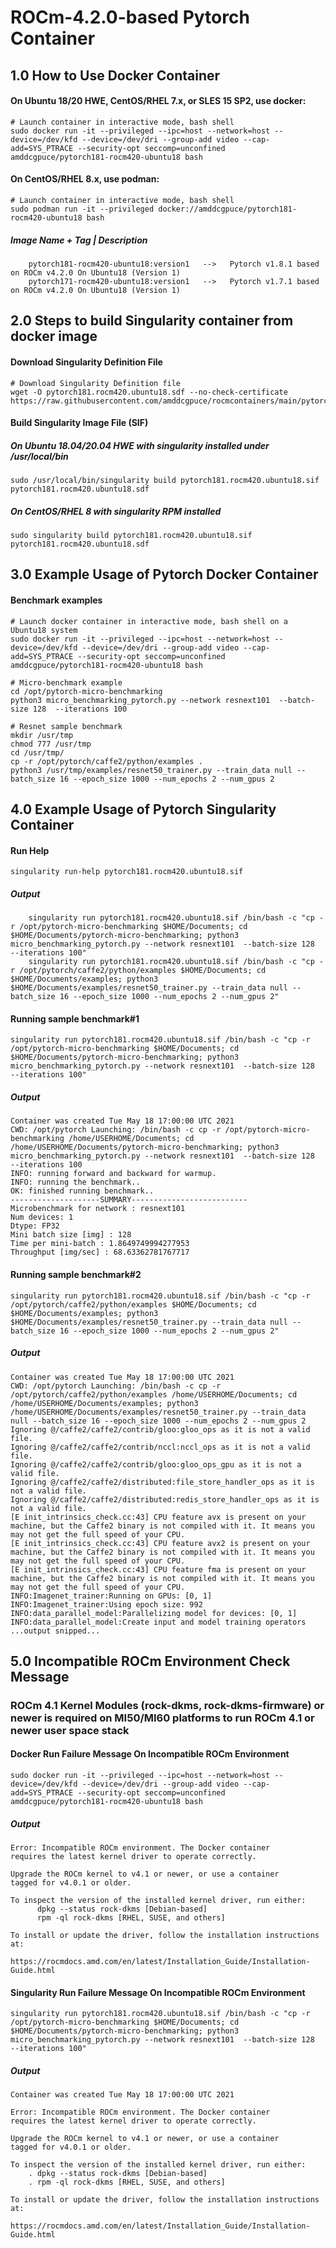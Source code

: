 # ROCm-4.2.0-based Pytorch Container

## 1.0 How to Use Docker Container
#### On Ubuntu 18/20 HWE, CentOS/RHEL 7.x, or SLES 15 SP2, use docker:
```
# Launch container in interactive mode, bash shell
sudo docker run -it --privileged --ipc=host --network=host --device=/dev/kfd --device=/dev/dri --group-add video --cap-add=SYS_PTRACE --security-opt seccomp=unconfined amddcgpuce/pytorch181-rocm420-ubuntu18 bash
```
#### On CentOS/RHEL 8.x, use podman:
```
# Launch container in interactive mode, bash shell
sudo podman run -it --privileged docker://amddcgpuce/pytorch181-rocm420-ubuntu18 bash
```
##### Image Name + Tag | Description
```
    pytorch181-rocm420-ubuntu18:version1   -->   Pytorch v1.8.1 based on ROCm v4.2.0 On Ubuntu18 (Version 1)
    pytorch171-rocm420-ubuntu18:version1   -->   Pytorch v1.7.1 based on ROCm v4.2.0 On Ubuntu18 (Version 1)
```

## 2.0 Steps to build Singularity container from docker image
#### Download Singularity Definition File
```
# Download Singularity Definition file
wget -O pytorch181.rocm420.ubuntu18.sdf --no-check-certificate https://raw.githubusercontent.com/amddcgpuce/rocmcontainers/main/pytorch/rocm420/ubuntu18/pytorch181.rocm420.ubuntu18.sdf
```
#### Build Singularity Image File (SIF)
##### On Ubuntu 18.04/20.04 HWE with singularity installed under /usr/local/bin
```
sudo /usr/local/bin/singularity build pytorch181.rocm420.ubuntu18.sif pytorch181.rocm420.ubuntu18.sdf
```
##### On CentOS/RHEL 8 with singularity RPM installed
```
sudo singularity build pytorch181.rocm420.ubuntu18.sif pytorch181.rocm420.ubuntu18.sdf
```

## 3.0 Example Usage of Pytorch Docker Container
#### Benchmark examples
```
# Launch docker container in interactive mode, bash shell on a Ubuntu18 system
sudo docker run -it --privileged --ipc=host --network=host --device=/dev/kfd --device=/dev/dri --group-add video --cap-add=SYS_PTRACE --security-opt seccomp=unconfined amddcgpuce/pytorch181-rocm420-ubuntu18 bash

# Micro-benchmark example
cd /opt/pytorch-micro-benchmarking
python3 micro_benchmarking_pytorch.py --network resnext101  --batch-size 128  --iterations 100

# Resnet sample benchmark
mkdir /usr/tmp
chmod 777 /usr/tmp
cd /usr/tmp/
cp -r /opt/pytorch/caffe2/python/examples .
python3 /usr/tmp/examples/resnet50_trainer.py --train_data null --batch_size 16 --epoch_size 1000 --num_epochs 2 --num_gpus 2
```

## 4.0 Example Usage of Pytorch Singularity Container
#### Run Help
```
singularity run-help pytorch181.rocm420.ubuntu18.sif
```
##### Output
```
    singularity run pytorch181.rocm420.ubuntu18.sif /bin/bash -c "cp -r /opt/pytorch-micro-benchmarking $HOME/Documents; cd $HOME/Documents/pytorch-micro-benchmarking; python3 micro_benchmarking_pytorch.py --network resnext101  --batch-size 128  --iterations 100"
    singularity run pytorch181.rocm420.ubuntu18.sif /bin/bash -c "cp -r /opt/pytorch/caffe2/python/examples $HOME/Documents; cd $HOME/Documents/examples; python3 $HOME/Documents/examples/resnet50_trainer.py --train_data null --batch_size 16 --epoch_size 1000 --num_epochs 2 --num_gpus 2"
```
#### Running sample benchmark#1
```
singularity run pytorch181.rocm420.ubuntu18.sif /bin/bash -c "cp -r /opt/pytorch-micro-benchmarking $HOME/Documents; cd $HOME/Documents/pytorch-micro-benchmarking; python3 micro_benchmarking_pytorch.py --network resnext101  --batch-size 128  --iterations 100"
```
##### Output
```
Container was created Tue May 18 17:00:00 UTC 2021
CWD: /opt/pytorch Launching: /bin/bash -c cp -r /opt/pytorch-micro-benchmarking /home/USERHOME/Documents; cd /home/USERHOME/Documents/pytorch-micro-benchmarking; python3 micro_benchmarking_pytorch.py --network resnext101  --batch-size 128  --iterations 100
INFO: running forward and backward for warmup.
INFO: running the benchmark..
OK: finished running benchmark..
--------------------SUMMARY--------------------------
Microbenchmark for network : resnext101
Num devices: 1
Dtype: FP32
Mini batch size [img] : 128
Time per mini-batch : 1.8649749994277953
Throughput [img/sec] : 68.63362781767717
```
#### Running sample benchmark#2
```
singularity run pytorch181.rocm420.ubuntu18.sif /bin/bash -c "cp -r /opt/pytorch/caffe2/python/examples $HOME/Documents; cd $HOME/Documents/examples; python3 $HOME/Documents/examples/resnet50_trainer.py --train_data null --batch_size 16 --epoch_size 1000 --num_epochs 2 --num_gpus 2"
```
##### Output
```
Container was created Tue May 18 17:00:00 UTC 2021
CWD: /opt/pytorch Launching: /bin/bash -c cp -r /opt/pytorch/caffe2/python/examples /home/USERHOME/Documents; cd /home/USERHOME/Documents/examples; python3 /home/USERHOME/Documents/examples/resnet50_trainer.py --train_data null --batch_size 16 --epoch_size 1000 --num_epochs 2 --num_gpus 2
Ignoring @/caffe2/caffe2/contrib/gloo:gloo_ops as it is not a valid file.
Ignoring @/caffe2/caffe2/contrib/nccl:nccl_ops as it is not a valid file.
Ignoring @/caffe2/caffe2/contrib/gloo:gloo_ops_gpu as it is not a valid file.
Ignoring @/caffe2/caffe2/distributed:file_store_handler_ops as it is not a valid file.
Ignoring @/caffe2/caffe2/distributed:redis_store_handler_ops as it is not a valid file.
[E init_intrinsics_check.cc:43] CPU feature avx is present on your machine, but the Caffe2 binary is not compiled with it. It means you may not get the full speed of your CPU.
[E init_intrinsics_check.cc:43] CPU feature avx2 is present on your machine, but the Caffe2 binary is not compiled with it. It means you may not get the full speed of your CPU.
[E init_intrinsics_check.cc:43] CPU feature fma is present on your machine, but the Caffe2 binary is not compiled with it. It means you may not get the full speed of your CPU.
INFO:Imagenet_trainer:Running on GPUs: [0, 1]
INFO:Imagenet_trainer:Using epoch size: 992
INFO:data_parallel_model:Parallelizing model for devices: [0, 1]
INFO:data_parallel_model:Create input and model training operators
...output snipped...
```

## 5.0 Incompatible ROCm Environment Check Message
### ROCm 4.1 Kernel Modules (rock-dkms, rock-dkms-firmware) or newer is required on MI50/MI60 platforms to run ROCm 4.1 or newer user space stack 

#### Docker Run Failure Message On Incompatible ROCm Environment
```
sudo docker run -it --privileged --ipc=host --network=host --device=/dev/kfd --device=/dev/dri --group-add video --cap-add=SYS_PTRACE --security-opt seccomp=unconfined amddcgpuce/pytorch181-rocm420-ubuntu18 bash
```
##### Output
```
Error: Incompatible ROCm environment. The Docker container
requires the latest kernel driver to operate correctly.

Upgrade the ROCm kernel to v4.1 or newer, or use a container
tagged for v4.0.1 or older.

To inspect the version of the installed kernel driver, run either:
      dpkg --status rock-dkms [Debian-based]
      rpm -ql rock-dkms [RHEL, SUSE, and others]

To install or update the driver, follow the installation instructions at:
    https://rocmdocs.amd.com/en/latest/Installation_Guide/Installation-Guide.html
```

#### Singularity Run Failure Message On Incompatible ROCm Environment
```
singularity run pytorch181.rocm420.ubuntu18.sif /bin/bash -c "cp -r /opt/pytorch-micro-benchmarking $HOME/Documents; cd $HOME/Documents/pytorch-micro-benchmarking; python3 micro_benchmarking_pytorch.py --network resnext101  --batch-size 128  --iterations 100"
```
##### Output
```
Container was created Tue May 18 17:00:00 UTC 2021

Error: Incompatible ROCm environment. The Docker container 
requires the latest kernel driver to operate correctly.

Upgrade the ROCm kernel to v4.1 or newer, or use a container 
tagged for v4.0.1 or older.

To inspect the version of the installed kernel driver, run either:
    . dpkg --status rock-dkms [Debian-based]
    . rpm -ql rock-dkms [RHEL, SUSE, and others]

To install or update the driver, follow the installation instructions at:
    https://rocmdocs.amd.com/en/latest/Installation_Guide/Installation-Guide.html
```
